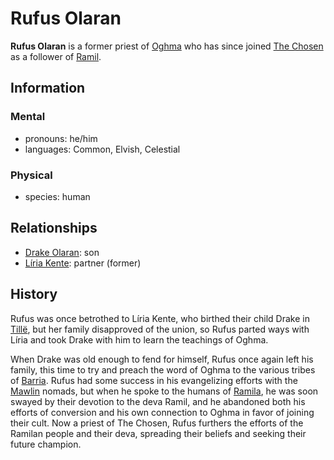 # Rufus Olaran

**Rufus Olaran** is a former priest of [Oghma](../../../../ch-3-stories-of-mote/pantheons/index.md#borrowed-pantheon) who has since joined [The Chosen](../) as a follower of [Ramil](../../../../ch-3-stories-of-mote/pantheons/ramil.md).

## Information

### Mental

- pronouns: he/him
- languages: Common, Elvish, Celestial

### Physical

- species: human

## Relationships

- [Drake Olaran](../../reynards-den/members/drake-olaran.md): son
- [Líria Kente](../../../societies/esterfell-accord/citizenry/liria-kente.md): partner (former)

## History

Rufus was once betrothed to Líria Kente, who birthed their child Drake in [Tillë](../../../societies/esterfell-accord/tille.md), but her family disapproved of the union, so Rufus parted ways with Líria and took Drake with him to learn the teachings of Oghma.

When Drake was old enough to fend for himself, Rufus once again left his family, this time to try and preach the word of Oghma to the various tribes of [Barria](../../../../ch-4-esterfell-gazetteer/esterfell/barria.md). Rufus had some success in his evangelizing efforts with the [Mawlin](../../../societies/mawlin.md) nomads, but when he spoke to the humans of [Ramila](../../../societies/ramila.md), he was soon swayed by their devotion to the deva Ramil, and he abandoned both his efforts of conversion and his own connection to Oghma in favor of joining their cult. Now a priest of The Chosen, Rufus furthers the efforts of the Ramilan people and their deva, spreading their beliefs and seeking their future champion.
